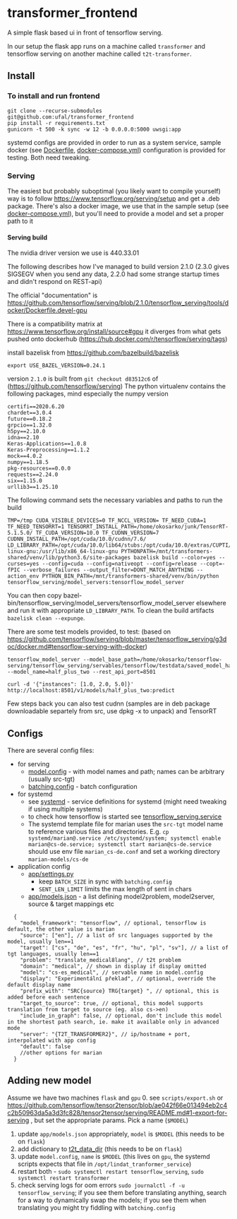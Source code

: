# transformer_frontend
A simple flask based ui in front of tensorflow serving.

In our setup the flask app runs on a machine called `transformer` and tensorflow serving on another machine called `t2t-transformer`.

## Install

### To install and run frontend
```
git clone --recurse-submodules git@github.com:ufal/transformer_frontend
pip install -r requirements.txt
gunicorn -t 500 -k sync -w 12 -b 0.0.0.0:5000 uwsgi:app
```
systemd configs are provided in order to run as a system service, sample docker (see [Dockerfile](./Dockerfile), [docker-compose.yml](./docker-compose.yml)) configuration is provided for testing. Both need tweaking.

### Serving
The easiest but probably suboptimal (you likely want to compile yourself) way is to follow https://www.tensorflow.org/serving/setup and get a .deb package.
There's also a docker image, we use that in the sample setup (see [docker-compose.yml](./docker-compose.yml)), but you'll need to provide a model and set a proper path to it

#### Serving build
The nvidia driver version we use is 440.33.01

The following describes how I've managed to build version 2.1.0 (2.3.0 gives SIGSEGV when you send any data, 2.2.0 had some strange startup times and didn't respond on REST-api)

The official "documentation" is https://github.com/tensorflow/serving/blob/2.1.0/tensorflow_serving/tools/docker/Dockerfile.devel-gpu

There is a compatibility matrix at https://www.tensorflow.org/install/source#gpu it diverges from what gets pushed onto dockerhub (https://hub.docker.com/r/tensorflow/serving/tags)

install bazelisk from https://github.com/bazelbuild/bazelisk
```
export USE_BAZEL_VERSION=0.24.1
```
version `2.1.0` is built from `git checkout d83512c6` of (https://github.com/tensorflow/serving)
The python virtualenv contains the following packages, mind especially the numpy version
```
certifi==2020.6.20
chardet==3.0.4
future==0.18.2
grpcio==1.32.0
h5py==2.10.0
idna==2.10
Keras-Applications==1.0.8
Keras-Preprocessing==1.1.2
mock==4.0.2
numpy==1.18.5
pkg-resources==0.0.0
requests==2.24.0
six==1.15.0
urllib3==1.25.10
```
The following command sets the necessary variables and paths to run the build
```
TMP=/tmp CUDA_VISIBLE_DEVICES=0 TF_NCCL_VERSION= TF_NEED_CUDA=1 TF_NEED_TENSORRT=1 TENSORRT_INSTALL_PATH=/home/okosarko/junk/TensorRT-5.1.5.0/ TF_CUDA_VERSION=10.0 TF_CUDNN_VERSION=7 CUDNN_INSTALL_PATH=/opt/cuda/10.0/cudnn/7.6/ LD_LIBRARY_PATH=/opt/cuda/10.0/lib64/stubs:/opt/cuda/10.0/extras/CUPTI/lib64:/opt/cuda/10.0/lib64:/opt/cuda/10.0/cudnn/7.6/lib64/:/usr/include/x86_64-linux-gnu:/usr/lib/x86_64-linux-gnu PYTHONPATH=/mnt/transformers-shared/venv/lib/python3.6/site-packages bazelisk build --color=yes --curses=yes --config=cuda --config=nativeopt --config=release --copt=-fPIC --verbose_failures --output_filter=DONT_MATCH_ANYTHING --action_env PYTHON_BIN_PATH=/mnt/transformers-shared/venv/bin/python tensorflow_serving/model_servers:tensorflow_model_server
```
You can then copy bazel-bin/tensorflow_serving/model_servers/tensorflow_model_server elsewhere and run it with appropriate `LD_LIBRARY_PATH`. To clean the build artifacts `bazelisk clean --expunge`.

There are some test models provided, to test: (based on https://github.com/tensorflow/serving/blob/master/tensorflow_serving/g3doc/docker.md#tensorflow-serving-with-docker)
```
tensorflow_model_server --model_base_path=/home/okosarko/tensorflow-serving/tensorflow_serving/servables/tensorflow/testdata/saved_model_half_plus_two_gpu/ --model_name=half_plus_two --rest_api_port=8501
```
```
curl -d '{"instances": [1.0, 2.0, 5.0]}' http://localhost:8501/v1/models/half_plus_two:predict
```
Few steps back you can also test cudnn (samples are in deb package downloadable separtely from src, use dpkg -x to unpack) and TensorRT

## Configs
There are several config files:
- for serving
  - [model.config](./model.config) - with model names and path; names can be arbitrary (usually src-tgt)
  - [batching.config](./batching.config) - batch configuration
- for systemd
  - see [systemd](./systemd) - service definitions for systemd (might need tweaking if using multiple systems)
  - to check how tensorflow is started see [tensorflow_serving.service](./systemd/tensorflow_serving.service)
  - The systemd template file for marian uses the `src-tgt` model name to reference various files and directories. E.g. `cp systemd/marian@.service /etc/systemd/system; systemctl enable marian@cs-de.service; systemctl start marian@cs-de.service` should use env file `marian_cs-de.conf` and set a working directory `marian-models/cs-de`
- application config
  - [app/settings.py](app/settings.py)
    - keep `BATCH_SIZE` in sync with `batching.config`
    - `SENT_LEN_LIMIT` limits the max length of sent in chars
  - [app/models.json](app/models.json) - a list defining model2problem, model2server, source & target mappings etc
```
  {
    "model_framework": "tensorflow", // optional, tensorflow is default, the other value is marian
    "source": ["en"], // a list of src languages supported by the model, usually len==1
    "target": ["cs", "de", "es", "fr", "hu", "pl", "sv"], // a list of tgt languages, usually len==1
    "problem": "translate_medical8lang", // t2t problem
    "domain": "medical", // shown in display if display omitted
    "model": "cs-es_medical", // servable name in model.config
    "display": "Experimentální překlad", // optional, override the default display name
    "prefix_with": "SRC{source} TRG{target} ", // optional, this is added before each sentence
    "target_to_source": true, // optional, this model supports translation from target to source (eg. also cs->en)
    "include_in_graph": false, // optional, don't include this model in the shortest path search, ie. make it available only in advanced mode
    "server": "{T2T_TRANSFORMER2}", // ip/hostname + port, interpolated with app config
    "default": false
    //other options for marian
  }
```
    
  
## Adding new model
Assume we have two machines `flask` and `gpu`
0. see `scripts/export.sh` or https://github.com/tensorflow/tensor2tensor/blob/ae042f66e013494eb2c4c2b50963da5a3d3fc828/tensor2tensor/serving/README.md#1-export-for-serving , but set the appropriate params. Pick a name (`$MODEL`)
1. update `app/models.json` appropriately, `model` is `$MODEL` (this needs to be on `flask`)
2. add dictionary to [t2t_data_dir](t2t_data_dir) (this needs to be on `flask`)
3. update `model.config`, `name` is `$MODEL` (this lives on `gpu`, the systemd scripts expects that file in `/opt/lindat_tranformer_service`)
4. restart both - `sudo systemctl restart tensorflow_serving`, `sudo systemctl restart transformer`
5. check serving logs for oom errors `sudo journalctl -f -u tensorflow_serving`; if you see them before translating anything, search for a way to dynamically swap the models; if you see them when translating you might try fiddling with `batching.config`
